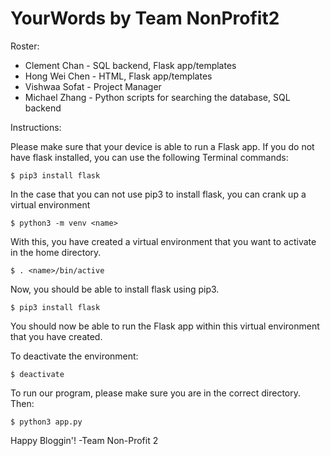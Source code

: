 # YourWords by Team NonProfit2

Roster:
* Clement Chan - SQL backend, Flask app/templates
* Hong Wei Chen - HTML, Flask app/templates
* Vishwaa Sofat - Project Manager
* Michael Zhang - Python scripts for searching the database, SQL backend

Instructions:

Please make sure that your device is able to run a Flask app. If you do not have flask installed, you can use the following Terminal commands:

``` 
$ pip3 install flask 
```

In the case that you can not use pip3 to install flask, you can crank up a virtual environment

``` 
$ python3 -m venv <name>
```

With this, you have created a virtual environment that you want to activate in the home directory.

```
$ . <name>/bin/active 
```
 
Now, you should be able to install flask using pip3.

``` 
$ pip3 install flask
```

You should now be able to run the Flask app within this virtual environment that you have created. 

To deactivate the environment:

``` 
$ deactivate 
```

To run our program, please make sure you are in the correct directory. Then:

``` 
$ python3 app.py 
```

Happy Bloggin'!
-Team Non-Profit 2
